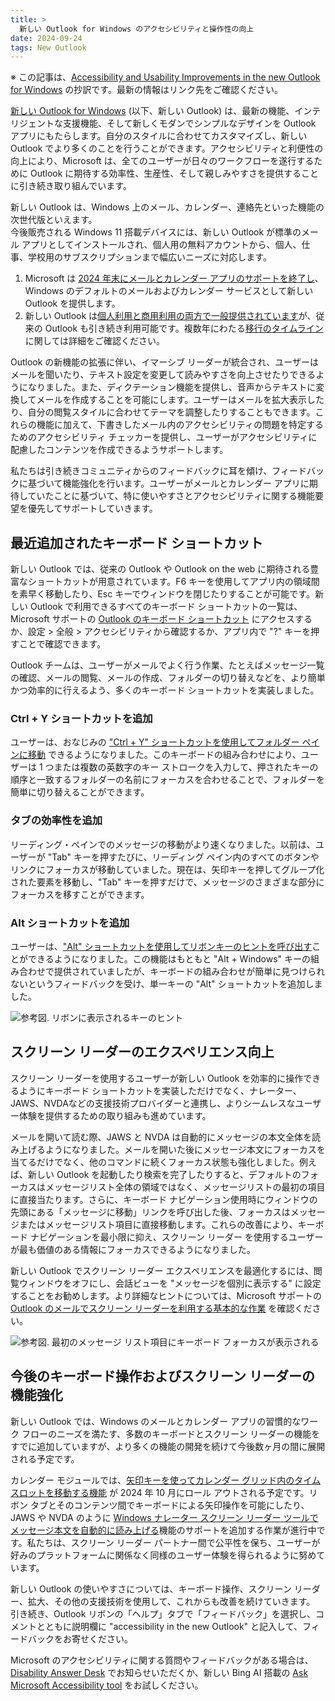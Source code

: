 ```yaml
---
title: >
  新しい Outlook for Windows のアクセシビリティと操作性の向上
date: 2024-09-24
tags: New Outlook
---
```


※ この記事は、[Accessibility and Usability Improvements in the new Outlook for Windows](https://techcommunity.microsoft.com/t5/outlook-blog/accessibility-and-usability-improvements-in-the-new-outlook-for/ba-p/4230111) の抄訳です。最新の情報はリンク先をご確認ください。

[新しい Outlook for Windows](https://support.microsoft.com/office/656bb8d9-5a60-49b2-a98b-ba7822bc7627) (以下、新しい Outlook) は、最新の機能、インテリジェントな支援機能、そして新しくモダンでシンプルなデザインを Outlook アプリにもたらします。自分のスタイルに合わせてカスタマイズし、新しい Outlook でより多くのことを行うことができます。アクセシビリティと利便性の向上により、Microsoft は、全てのユーザーが日々のワークフローを遂行するために Outlook に期待する効率性、生産性、そして親しみやすさを提供することに引き続き取り組んでいます。  
  
新しい Outlook は、Windows 上のメール、カレンダー、連絡先といった機能の次世代版といえます。  
今後販売される Windows 11 搭載デバイスには、新しい Outlook が標準のメール アプリとしてインストールされ、個人用の無料アカウントから、個人、仕事、学校用のサブスクリプションまで幅広いニーズに対応します。

1. Microsoft は [2024 年末にメールとカレンダー アプリのサポートを終了し](https://support.microsoft.com/office/715fc27c-e0f4-4652-9174-47faa751b199)、Windows のデフォルトのメールおよびカレンダー サービスとして新しい Outlook を提供します。  
2. 新しい Outlook は[個人利用と商用利用の両方で一般提供されています](https://techcommunity.microsoft.com/t5/outlook-blog/built-for-today-designed-for-the-future-the-new-outlook-for/ba-p/4205635)が、従来の Outlook も引き続き利用可能です。複数年にわたる[移行のタイムライン](https://learn.microsoft.com/microsoft-365-apps/outlook/get-started/guide-product-availability)に関しては詳細をご確認ください。

Outlook の新機能の拡張に伴い、イマーシブ リーダーが統合され、ユーザーはメールを聞いたり、テキスト設定を変更して読みやすさを向上させたりできるようになりました。また、ディクテーション機能を提供し、音声からテキストに変換してメールを作成することを可能にします。ユーザーはメールを拡大表示したり、自分の閲覧スタイルに合わせてテーマを調整したりすることもできます。これらの機能に加えて、下書きしたメール内のアクセシビリティの問題を特定するためのアクセシビリティ チェッカーを提供し、ユーザーがアクセシビリティに配慮したコンテンツを作成できるようサポートします。 
 
私たちは引き続きコミュニティからのフィードバックに耳を傾け、フィードバックに基づいて機能強化を行います。ユーザーがメールとカレンダー アプリに期待していたことに基づいて、特に使いやすさとアクセシビリティに関する機能要望を優先してサポートしていきます。

## 最近追加されたキーボード ショートカット
新しい Outlook では、従来の Outlook や Outlook on the web に期待される豊富なショートカットが用意されています。F6 キーを使用してアプリ内の領域間を素早く移動したり、Esc キーでウィンドウを閉じたりすることが可能です。新しい Outlook で利用できるすべてのキーボード ショートカットの一覧は、Microsoft サポートの [Outlook のキーボード ショートカット](https://support.microsoft.com/office/3cdeb221-7ae5-4c1d-8c1d-9e63216c1efd#PickTab=New_Outlook) にアクセスするか、設定 > 全般 > アクセシビリティから確認するか、アプリ内で "?" キーを押すことで確認できます。


Outlook チームは、ユーザーがメールでよく行う作業、たとえばメッセージ一覧の確認、メールの閲覧、メールの作成、フォルダーの切り替えなどを、より簡単かつ効率的に行えるよう、多くのキーボード ショートカットを実装しました。

### Ctrl + Y ショートカットを追加 
ユーザーは、おなじみの ["Ctrl + Y" ショートカットを使用してフォルダー ペインに移動](https://www.microsoft.com/microsoft-365/roadmap?rtc=1&filters=Outlook&searchterms=403108) できるようになりました。このキーボードの組み合わせにより、ユーザーは 1 つまたは複数の英数字のキー ストロークを入力して、押されたキーの順序と一致するフォルダーの名前にフォーカスを合わせることで、フォルダーを簡単に切り替えることができます。 

### タブの効率性を追加
リーディング・ペインでのメッセージの移動がより速くなりました。以前は、ユーザーが "Tab" キーを押すたびに、リーディング ペイン内のすべてのボタンやリンクにフォーカスが移動していました。現在は、矢印キーを押してグループ化された要素を移動し、"Tab" キーを押すだけで、メッセージのさまざまな部分にフォーカスを移すことができます。

### Alt ショートカットを追加 
ユーザーは、["Alt" ショートカットを使用してリボンキーのヒントを呼び出す](https://www.microsoft.com/microsoft-365/roadmap?rtc=1&filters=Outlook&searchterms=403109)ことができるようになりました。この機能はもともと "Alt + Windows" キーの組み合わせで提供されていましたが、キーボードの組み合わせが簡単に見つけられないというフィードバックを受け、単一キーの "Alt" ショートカットを追加しました。 

![参考図. リボンに表示されるキーのヒント](figure1.png)
<!-- *参考図) リボンに表示されるキーのヒント。* -->

## スクリーン リーダーのエクスペリエンス向上
スクリーン リーダーを使用するユーザーが新しい Outlook を効率的に操作できるようにキーボード ショートカットを実装しただけでなく、ナレーター、JAWS、NVDAなどの支援技術プロバイダーと連携し、よりシームレスなユーザー体験を提供するための取り組みも進めています。  
  
メールを開いて読む際、JAWS と NVDA は自動的にメッセージの本文全体を読み上げるようになりました。メールを開いた後にメッセージ本文にフォーカスを当てるだけでなく、他のコマンドに続くフォーカス状態も強化しました。例えば、新しい Outlook を起動したり検索を完了したりすると、デフォルトのフォーカスはメッセージリスト全体の領域ではなく、メッセージリストの最初の項目に直接当たります。さらに、キーボード ナビゲーション使用時にウィンドウの先頭にある「メッセージに移動」リンクを呼び出した後、フォーカスはメッセージまたはメッセージリスト項目に直接移動します。これらの改善により、キーボード ナビゲーションを最小限に抑え、スクリーン リーダー を使用するユーザーが最も価値のある情報にフォーカスできるようになりました。  
  
新しい Outlook でスクリーン リーダー エクスペリエンスを最適化するには、閲覧ウィンドウをオフにし、会話ビューを "メッセージを個別に表示する" に設定することをお勧めします。より詳細なヒントについては、Microsoft サポートの [Outlook のメールでスクリーン リーダーを利用する基本的な作業](https://support.microsoft.com/office/3fe74ea4-b512-490f-bb42-95fdeb722b9e#PickTab=WindowsNew) を確認ください。  

![参考図. 最初のメッセージ リスト項目にキーボード フォーカスが表示される](figure2.png)  
<!-- *参考図 ) 最初のメッセージ リスト項目にキーボード フォーカスが表示されている画像。* -->
  

## 今後のキーボード操作およびスクリーン リーダーの機能強化 
新しい Outlook では、Windows のメールとカレンダー アプリの習慣的なワーク フローのニーズを満たす、多数のキーボードとスクリーン リーダーの機能をすでに追加していますが、より多くの機能の開発を続けて今後数ヶ月の間に展開される予定です。
  
カレンダー モジュールでは、[矢印キーを使ってカレンダー グリッド内のタイム スロットを移動する機能](https://www.microsoft.com/microsoft-365/roadmap?rtc=1&filters=Outlook&searchterms=406947) が 2024 年 10 月にロール アウトされる予定です。リボン タブとそのコンテンツ間でキーボードによる矢印操作を可能にしたり、JAWS や NVDA のように [Windows ナレーター スクリーン リーダー ツールでメッセージ本文を自動的に読み上げる](https://www.microsoft.com/microsoft-365/roadmap?rtc=1&filters=Outlook&searchterms=413429)機能のサポートを追加する作業が進行中です。私たちは、スクリーン リーダー パートナー間で公平性を保ち、ユーザーが好みのプラットフォームに関係なく同様のユーザー体験を得られるように努めています。 


新しい Outlook の使いやすさについては、キーボード操作、スクリーン リーダー、拡大、その他の支援技術を使用して、これからも改善を続けていきます。 引き続き、Outlook リボンの「ヘルプ」タブで「フィードバック」を選択し、コメントとともに説明欄に "accessibility in the new Outlook" と記入して、フィードバックをお寄せください。

Microsoft のアクセシビリティに関する質問やフィードバックがある場合は、[Disability Answer Desk](https://www.microsoft.com/accessibility/disability-answer-desk) でお知らせいただくか、新しい Bing AI 搭載の [Ask Microsoft Accessibility tool](https://askma.microsoft.com/) をお試しください。 